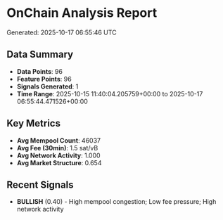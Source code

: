 # OnChain Analysis Report
Generated: 2025-10-17 06:55:46 UTC

## Data Summary
- **Data Points**: 96
- **Feature Points**: 96
- **Signals Generated**: 1
- **Time Range**: 2025-10-15 11:40:04.205759+00:00 to 2025-10-17 06:55:44.471526+00:00

## Key Metrics
- **Avg Mempool Count**: 46037
- **Avg Fee (30min)**: 1.5 sat/vB
- **Avg Network Activity**: 1.000
- **Avg Market Structure**: 0.654

## Recent Signals
- **BULLISH** (0.40) - High mempool congestion; Low fee pressure; High network activity
